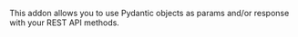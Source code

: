 This addon allows you to use Pydantic objects as params and/or response with your REST
API methods.
